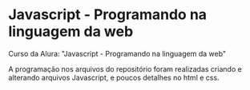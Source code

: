 # Javascript - Programando na linguagem da web

Curso da Alura: "Javascript - Programando na linguagem da web"

A programação nos arquivos do repositório foram realizadas criando e alterando arquivos Javascript, e poucos detalhes no html e css.
